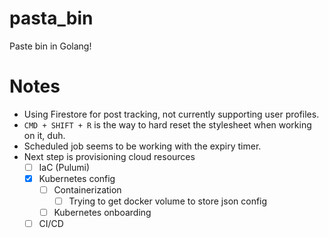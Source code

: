 # pasta_bin
Paste bin in Golang!

# Notes
* Using Firestore for post tracking, not currently supporting user profiles.
* `CMD + SHIFT + R` is the way to hard reset the stylesheet when working on it, duh.
* Scheduled job seems to be working with the expiry timer.
* Next step is provisioning cloud resources
  * [ ] IaC (Pulumi)
  * [x] Kubernetes config
    * [ ] Containerization
      * [ ] Trying to get docker volume to store json config
    * [ ] Kubernetes onboarding
  * [ ] CI/CD